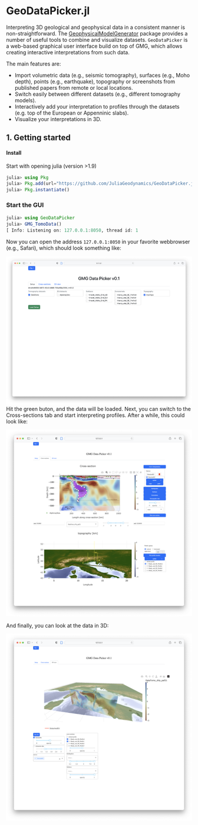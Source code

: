 # GeoDataPicker.jl

Interpreting 3D geological and geophysical data in a consistent manner is non-straightforward. The [GeophysicalModelGenerator](https://github.com/JuliaGeodynamics/GeophysicalModelGenerator.jl) package provides a number of useful tools to combine and visualize datasets. 
`GeoDataPicker` is a web-based graphical user interface build on top of GMG, which allows creating interactive interpretations from such data.

The main features are:
- Import volumetric data (e.g., seismic tomography), surfaces (e.g., Moho depth), points (e.g., earthquake), topography or screenshots from published papers from remote or local locations.
- Switch easily between different datasets (e.g., different tomography models).
- Interactively add your interpretation to profiles through the datasets (e.g. top of the European or Appenninic slabs).
- Visualize your interpretations in 3D.

## 1. Getting started

#### Install
Start with opening julia (version >1.9)
```julia
julia> using Pkg
julia> Pkg.add(url="https://github.com/JuliaGeodynamics/GeoDataPicker.jl")
julia> Pkg.instantiate()
```

### Start the GUI
```julia
julia> using GeoDataPicker
julia> GMG_TomoData()
[ Info: Listening on: 127.0.0.1:8050, thread id: 1
```
Now you can open the address `127.0.0.1:8050` in your favorite webbrowser (e.g., Safari), which should look something like:

![start_GUI](docs/src/assets/img/Start_GUI.png)
Hit the green buton, and the data will be loaded. Next, you can switch to the Cross-sections tab and start interpreting profiles.
After a while, this could look like:

![tab_Profiles](docs/src/assets/img/Profile_Tab.png)

And finally, you can look at the data in 3D:

![tab_3D](docs/src/assets/img/3D_Tab.png)
